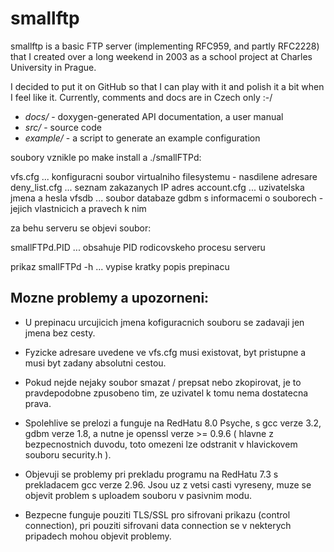 smallftp
========

smallftp is a basic FTP server (implementing RFC959, and partly RFC2228) that I created over a long weekend in 2003 as a school project at Charles University in Prague.

I decided to put it on GitHub so that I can play with it and polish it a bit when I feel like it. Currently, comments and docs are in Czech only :-/

 * *docs/* - doxygen-generated API documentation, a user manual 
 * *src/* - source code
 * *example/* - a script to generate an example configuration



soubory vznikle po make install a ./smallFTPd:

vfs.cfg    	... konfiguracni soubor virtualniho filesystemu - nasdilene adresare
deny_list.cfg	... seznam zakazanych IP adres
account.cfg	... uzivatelska jmena a hesla
vfsdb		... soubor databaze gdbm s informacemi o souborech - jejich vlastnicich a pravech k nim


za behu serveru se objevi soubor:

smallFTPd.PID	... obsahuje PID rodicovskeho procesu serveru

prikaz
smallFTPd -h	... vypise kratky popis prepinacu



Mozne problemy a upozorneni:
---------------------------

 * U prepinacu urcujicich jmena kofiguracnich souboru se zadavaji 
   jen jmena bez cesty.

 * Fyzicke adresare uvedene ve vfs.cfg musi existovat, byt pristupne 
   a musi byt zadany absolutni cestou.
   
 * Pokud nejde nejaky soubor smazat / prepsat nebo zkopirovat, je to 
   pravdepodobne zpusobeno tim, ze uzivatel k tomu nema dostatecna 
   prava.
   
 * Spolehlive se prelozi a funguje na RedHatu 8.0 Psyche, s gcc verze 3.2, 
   gdbm verze 1.8, a nutne je openssl verze >= 0.9.6 ( hlavne z
   bezpecnostnich duvodu, toto omezeni lze odstranit v hlavickovem souboru
   security.h ).
   
 * Objevuji se problemy pri prekladu programu na RedHatu 7.3 s prekladacem
   gcc verze 2.96. Jsou uz z vetsi casti vyreseny, muze se objevit problem 
   s uploadem souboru v pasivnim modu. 

 * Bezpecne funguje pouziti TLS/SSL pro sifrovani prikazu (control connection),
   pri pouziti sifrovani data connection se v nekterych pripadech mohou
   objevit problemy.
 
 
 
